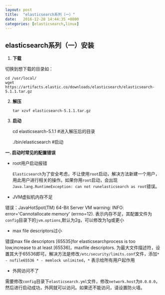 ```yaml
---
layout: post
title:  "elasticsearch系列（一）"
date:   2016-12-28 14:44:35 +0800
categories: [elasticsearch,linux]
---
```


## elasticsearch系列（一）安装 ##

1. **下载**

切换到想下载的目录如：

    cd /usr/local/
    wget https://artifacts.elastic.co/downloads/elasticsearch/elasticsearch-5.1.1.tar.gz

2. **解压**

	`tar xzvf elasticsearch-5.1.1.tar.gz`

3. **启动**

    cd elasticsearch-5.1.1 #进入解压后的目录
    
    ./bin/elasticsearch #启动

**一. 启动时常见的配置错误**




- root用户启动报错

  `Elasticsearch`为了安全考虑，不让使用`root`启动，解决方法新建一个用户，用此用户进行相关的操作。如果你用`root`启动，会出现`Java.lang.RuntimeException: can not runelasticsearch as root`错误。



- JVM虚拟机内存不足

错误：JavaHotSpot(TM) 64-Bit Server VM warning: INFO: error='Cannotallocate memory' (errno=12). 表示内存不足，其配置文件为`config`目录下的`jvm.options`,默认为2g，可以修改为1g或更小



- max file descriptors过小

错误max file descriptors [65535]for elasticsearchprocess is too low,increase to at least [65536]，maxfile descriptors. 为最大文件描述符，设置其大于65536即可。解决方法是修改`/etc/security/limits.conf`文件，添加`* - nofile65536 * - memlock unlimited`，`*` 表示给所有用户起作用



- 外网访问不了

需要修改`config`目录下`elasticsearch.yml`文件，修改`network.host`为`0.0.0.0`，然后进行启动成功，外网就可以访问。如果还不能访问，请设置防火墙。
